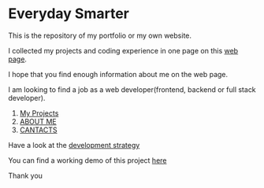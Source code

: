 # Everyday Smarter

This is the repository of my portfolio or my own website.

I collected my projects and coding experience in one page on this [web page](https://everydaysmarter.herokuapp.com/projects.html).

I hope that you find enough information about me on the web page.

I am looking to find a job as a web developer(frontend, backend or full stack developer).

1. [My Projects](https://everydaysmarter.herokuapp.com/projects.html)
2. [ABOUT ME](https://everydaysmarter.herokuapp.com/about.html)
3. [CANTACTS](https://everydaysmarter.herokuapp.com/contacts.html)

Have a look at the [development strategy](./project-planning/development-strategy.md)

You can find a working demo of this project [here](https://everydaysmarter.herokuapp.com/)

Thank you
